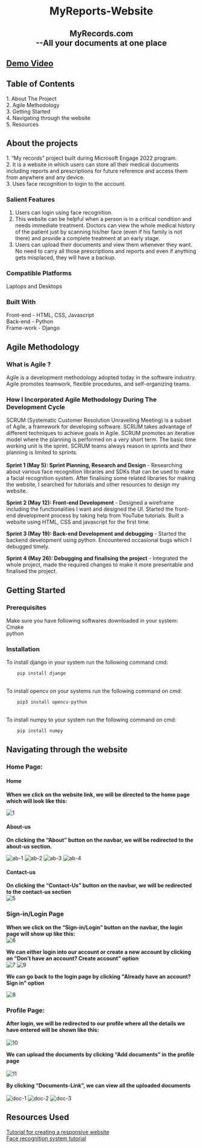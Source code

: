 <h1 align="center">MyReports-Website</h1>

<h2 align="center">  MyRecords.com<br> --All your documents at one place </h2>

## [Demo Video](https://drive.google.com/file/d/1gcXkQ3xwLII3GP2bdWbmIk8QyQ0zjAJL/view?usp=sharing)
  
<h2>Table of Contents</h2>
  1. About The Project<br>
  2. Agile Methodology<br>
  3. Getting Started<br>
  4. Navigating through the website<br>
  5. Resources<br>

<h2>About the projects</h2>
  1. “My records” project built during Microsoft Engage 2022  program.<br>
  2. It is a website in which users can store all their medical documents including reports and prescriptions for future reference and access them from anywhere and any device.<br>
  3. Uses face recognition to login to the account.<br>

### **Salient Features**
  1. Users can login using face recognition.
  2. This website can be helpful when a person is in a critical condition and needs immediate treatment. Doctors can view the whole medical history of the patient just by scanning his/her face (even if his family is not there) and provide a complete treatment at an early stage.
  3. Users can upload their documents and view them whenever they want. No need to carry all those prescriptions and reports and even if anything gets misplaced, they will have a backup.

### **Compatible Platforms**
Laptops and Desktops

### **Built With**
Front-end - HTML, CSS, Javascript<br>
Back-end - Python<br>
Frame-work - Django<br>

<h2>Agile Methodology</h2>

### **What is Agile ?**
Agile is a development methodology adopted today in the software industry. Agile promotes teamwork, flexible procedures, and self-organizing teams.
### **How I Incorporated Agile Methodology During The Development Cycle**
SCRUM (Systematic Customer Resolution Unravelling Meeting) is a subset of Agile, a framework for developing software. SCRUM takes advantage of different techniques to achieve goals in Agile. SCRUM promotes an iterative model where the planning is performed on a very short term. The basic time working unit is the sprint. SCRUM teams always reason in sprints and their planning is limited to sprints.
<br><br>
**Sprint 1 (May 5): Sprint Planning, Research and Design** - Researching about various face recognition libraries and SDKs that can be used to make a facial recognition system. After finalising some related libraries for making the website, I searched for tutorials and other resources to design my website.
 
**Sprint 2 (May 12): Front-end Development** - Designed a wireframe including the functionalities I want and designed the UI. Started the front-end development process by taking help from YouTube tutorials. Built a website using HTML, CSS and javascript for the first time. 
 
**Sprint 3 (May 19): Back-end Development and debugging** - Started the backend development using python. Encountered occasional bugs which I debugged timely. 
 
**Sprint 4 (May 26): Debugging and finalising the project** - Integrated the whole project, made the required changes to make it more presentable and finalised the project.


<h2>Getting Started</h2>

### **Prerequisites**

Make sure you have following softwares downloaded in your  system:
<br>Cmake
<br>python

### **Installation**

To install django in your system run the following command cmd:

        pip install django

<br>To install opencv on your systems run the following command on cmd:

        pip3 install opencv-python

<br>To install numpy to your system run the following command on cmd:

        pip install numpy


<h2>Navigating through the website</h2>

### **Home Page:**

#### **Home**


**When we click on the website link, we will be directed to the home page which will look like this:**<br>

![1](https://github.com/Aanchal-1234/photos/blob/25937d7402257da652aa9afb086b8f1256b81fa1/pics/1.png)



#### **About-us**

**On clicking the “About” button on the navbar, we will be redirected to the about-us section.**<br>

![ab-1](https://github.com/Aanchal-1234/photos/blob/da540d6f5ff69d4bf360df7104fc73a4a59824da/pics/about-1.png)
![ab-2](https://github.com/Aanchal-1234/photos/blob/da540d6f5ff69d4bf360df7104fc73a4a59824da/pics/about-2.png)
![ab-3](https://github.com/Aanchal-1234/photos/blob/da540d6f5ff69d4bf360df7104fc73a4a59824da/pics/about-3.png)
![ab-4](https://github.com/Aanchal-1234/photos/blob/da540d6f5ff69d4bf360df7104fc73a4a59824da/pics/about-4.png)

#### **Contact-us**


**On clicking the “Contact-Us” button on the navbar, we will be redirected to the contact-us section** <br>
![5](https://github.com/Aanchal-1234/photos/blob/25937d7402257da652aa9afb086b8f1256b81fa1/pics/5.png)


### **Sign-in/Login Page**


**When we click on the “Sign-in/Login” button on the navbar, the login page will show up like this:**<br>
![6](https://github.com/Aanchal-1234/photos/blob/25937d7402257da652aa9afb086b8f1256b81fa1/pics/6.png)


**We can either login into our account or create a new account by clicking on “Don’t have an account? Create account” option**<br>
![7](https://github.com/Aanchal-1234/photos/blob/25937d7402257da652aa9afb086b8f1256b81fa1/pics/7.png)
![9](https://github.com/Aanchal-1234/photos/blob/25937d7402257da652aa9afb086b8f1256b81fa1/pics/9.png)

**We can go back to the login page by clicking "Already have an account? Sign in" option**<br>

![8](https://github.com/Aanchal-1234/photos/blob/25937d7402257da652aa9afb086b8f1256b81fa1/pics/8.png)


### **Profile Page:**

**After login, we will be redirected to our profile where all the details we have entered will be shown like this:**
<br><br>
![10](https://github.com/Aanchal-1234/photos/blob/25937d7402257da652aa9afb086b8f1256b81fa1/pics/10.png)


**We can upload the documents by clicking “Add documents” in the profile page**<br><br>
![11](https://github.com/Aanchal-1234/photos/blob/25937d7402257da652aa9afb086b8f1256b81fa1/pics/11.png)

**By clicking “Documents-Link”, we can view all the uploaded documents**<br><br>
![doc-1](https://github.com/Aanchal-1234/photos/blob/3733c0d3fc98b00004e2600d616ea59b323514c3/pics/doc-1.png)
![doc-2](https://github.com/Aanchal-1234/photos/blob/3733c0d3fc98b00004e2600d616ea59b323514c3/pics/doc-2.png)
![doc-3](https://github.com/Aanchal-1234/photos/blob/3733c0d3fc98b00004e2600d616ea59b323514c3/pics/doc-3.png)


<h2>Resources Used</h2>

[Tutorial for creating a responsive website](https://www.youtube.com/watch?v=8KVrdL0VcAk&list=PLu0W_9lII9agiCUZYRsvtGTXdxkzPyItg&index=39&t=3260s)
<br>[Face recognition system tutorial](https://youtu.be/sz25xxF_AVE)
 
 
